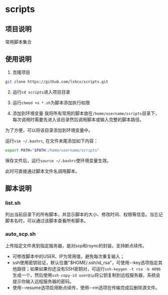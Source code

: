 # scripts

## 项目说明
常用脚本集合

## 使用说明
1. 克隆项目
```bash
git clone https://github.com/lshcx/scripts.git
```
2. 运行`cd scripts`进入项目目录

3. 运行`chmod +x *.sh`为脚本添加执行权限

4. 添加到环境变量
我将所有常用的脚本放在`/home/username/scripts`目录下，每次调用时需要先进入该目录然后调用脚本或输入完整的脚本路径。

为了方便，可以将该目录添加到环境变量中。

运行`vim ~/.bashrc`, 在文件末尾添加如下内容：
```bash
export PATH="$PATH:/home/username/scripts"
```
保存文件后，运行`source ~/.bashrc`使环境变量生效。

此时可直接通过脚本文件名调用脚本。

## 脚本说明

### list.sh
列出当前目录下的所有脚本，并显示脚本的大小、修改时间、权限等信息。当忘记脚本名时，可以通过该脚本查看所有脚本。

### auto_scp.sh
上传指定文件夹到指定服务器，是对scp和rsync的封装，支持断点续传。
- 可修改脚本中的USER、IP为常用值，避免每次重复输入；
- ssh使用密钥验证，默认位置"$HOME/.ssh/id_rsa"，可使用--key选项指定其他路径；如果如果你还没有SSH密钥对，可运行`ssh-keygen -t rsa -b 4096`生成一个，然后使用`ssh-copy-id user@ip`将公钥复制到远程服务器，系统会提示你输入远程服务器的密码。
- 使用--resume选项启用断点续传，使用--rm选项在传输完成后删除源文件。


